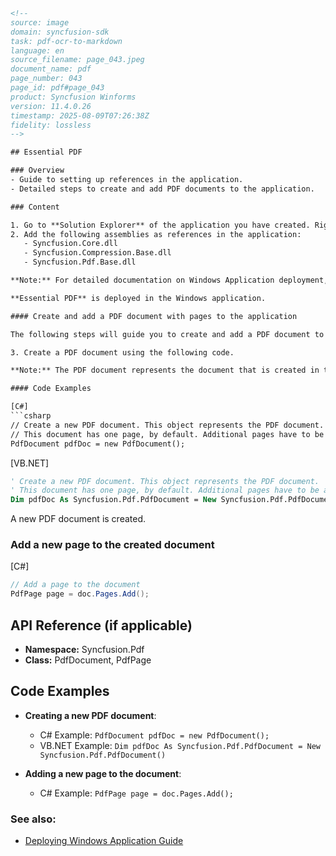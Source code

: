 ```html
<!-- 
source: image
domain: syncfusion-sdk
task: pdf-ocr-to-markdown
language: en
source_filename: page_043.jpeg
document_name: pdf
page_number: 043
page_id: pdf#page_043
product: Syncfusion Winforms
version: 11.4.0.26
timestamp: 2025-08-09T07:26:38Z
fidelity: lossless
-->

## Essential PDF

### Overview
- Guide to setting up references in the application.
- Detailed steps to create and add PDF documents to the application.

### Content

1. Go to **Solution Explorer** of the application you have created. Right-click the **Reference** folder and then click **Add References**.
2. Add the following assemblies as references in the application:
   - Syncfusion.Core.dll
   - Syncfusion.Compression.Base.dll
   - Syncfusion.Pdf.Base.dll

**Note:** For detailed documentation on Windows Application deployment, see: [http://www.syncfusion.com/support/user/uploads/DeployingWindowsApplication_bdaf76f7.pdf](http://www.syncfusion.com/support/user/uploads/DeployingWindowsApplication_bdaf76f7.pdf).

**Essential PDF** is deployed in the Windows application.

#### Create and add a PDF document with pages to the application

The following steps will guide you to create and add a PDF document to this application:

3. Create a PDF document using the following code.

**Note:** The PDF document represents the document that is created in the memory. It is only the memory representation of the PDF document that is written to the disk.

#### Code Examples

[C#]
```csharp
// Create a new PDF document. This object represents the PDF document.
// This document has one page, by default. Additional pages have to be added.
PdfDocument pdfDoc = new PdfDocument();
```

[VB.NET]
```vb
' Create a new PDF document. This object represents the PDF document.
' This document has one page, by default. Additional pages have to be added.
Dim pdfDoc As Syncfusion.Pdf.PdfDocument = New Syncfusion.Pdf.PdfDocument()
```

A new PDF document is created.

### Add a new page to the created document

[C#]
```csharp
// Add a page to the document
PdfPage page = doc.Pages.Add();
```

## API Reference (if applicable)

- **Namespace:** Syncfusion.Pdf
- **Class:** PdfDocument, PdfPage

## Code Examples

- **Creating a new PDF document**:
  - C# Example: `PdfDocument pdfDoc = new PdfDocument();`
  - VB.NET Example: `Dim pdfDoc As Syncfusion.Pdf.PdfDocument = New Syncfusion.Pdf.PdfDocument()`

- **Adding a new page to the document**:
  - C# Example: `PdfPage page = doc.Pages.Add();`

### See also:
- [Deploying Windows Application Guide](http://www.syncfusion.com/support/user/uploads/DeployingWindowsApplication_bdaf76f7.pdf)

<!-- tags: [Syncfusion, WinForms, PDF, Reference, Document Creation, Page Addition] keywords: [Syncfusion.Pdf.PdfDocument, Syncfusion.Pdf.PdfPage, Solution Explorer, Add References, Memory Representation, Windows Application Deployment] -->
```